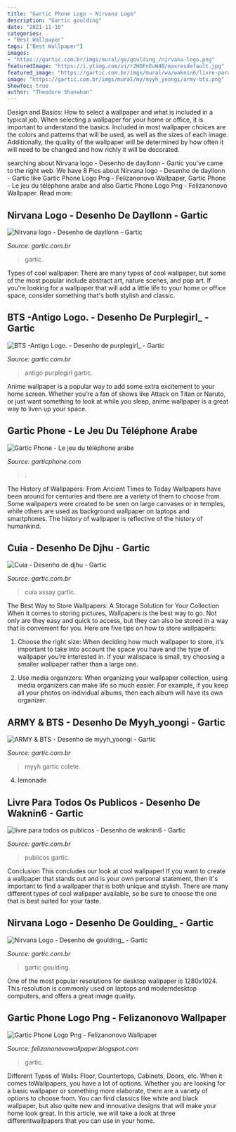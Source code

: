 ```yaml
---
title: "Gartic Phone Logo ~ Nirvana Logo"
description: "Gartic goulding"
date: "2021-11-10"
categories:
- "Best Wallpaper"
tags: ["Best Wallpaper"]
images:
- "https://gartic.com.br/imgs/mural/go/goulding_/nirvana-logo.png"
featuredImage: "https://i.ytimg.com/vi/r2HDFnEuW48/maxresdefault.jpg"
featured_image: "https://gartic.com.br/imgs/mural/wa/waknin6/livre-para-todos-os-publicos.png"
image: "https://gartic.com.br/imgs/mural/my/myyh_yoongi/army-bts.png"
ShowToc: true
author: "Theodore Shanahan"
---
```



Design and Basics: How to select a wallpaper and what is included in a typical job.
When selecting a wallpaper for your home or office, it is important to understand the basics. Included in most wallpaper choices are the colors and patterns that will be used, as well as the sizes of each image. Additionally, the quality of the wallpaper will be determined by how often it will need to be changed and how richly it will be decorated.

	

		
searching about Nirvana logo - Desenho de dayllonn - Gartic you've came to the right web. We have 8 Pics about Nirvana logo - Desenho de dayllonn - Gartic like Gartic Phone Logo Png - Felizanonovo Wallpaper, Gartic Phone - Le jeu du téléphone arabe and also Gartic Phone Logo Png - Felizanonovo Wallpaper. Read more:
		
    
## Nirvana Logo - Desenho De Dayllonn - Gartic

<img loading=lazy src="https://gartic.com.br/imgs/mural/da/dayllonn/nirvana-logo.png" onerror="this.onerror=null;this.src='https://tse4.mm.bing.net/th?id=OIP.04A2WtbcZyZpkVoK-w6WvAHaGG&amp;pid=15.1';" alt="Nirvana logo - Desenho de dayllonn - Gartic">

_Source: gartic.com.br_

>gartic. 

	

Types of cool wallpaper:
There are many types of cool wallpaper, but some of the most popular include abstract art, nature scenes, and pop art. If you're looking for a wallpaper that will add a little life to your home or office space, consider something that's both stylish and classic.

    
## BTS -Antigo Logo. - Desenho De Purplegirl_ - Gartic

<img loading=lazy src="https://gartic.com.br/imgs/mural/pu/purplegirl_/bts-antigo-logo.png" onerror="this.onerror=null;this.src='https://tse3.mm.bing.net/th?id=OIP.JXRSYBpVMp_MP4_7TnsEagHaGG&amp;pid=15.1';" alt="BTS -Antigo Logo. - Desenho de purplegirl_ - Gartic">

_Source: gartic.com.br_

>antigo purplegirl gartic. 

	

Anime wallpaper is a popular way to add some extra excitement to your home screen. Whether you’re a fan of shows like Attack on Titan or Naruto, or just want something to look at while you sleep, anime wallpaper is a great way to liven up your space.

    
## Gartic Phone - Le Jeu Du Téléphone Arabe

<img loading=lazy src="https://garticphone.com/download/background.png" onerror="this.onerror=null;this.src='https://tse4.mm.bing.net/th?id=OIP.qXwjQ7JZVfiboupLg3YqRgAAAA&amp;pid=15.1';" alt="Gartic Phone - Le jeu du téléphone arabe">

_Source: garticphone.com_

>. 

	

The History of Wallpapers: From Ancient Times to Today
Wallpapers have been around for centuries and there are a variety of them to choose from. Some wallpapers were created to be seen on large canvases or in temples, while others are used as background wallpaper on laptops and smartphones. The history of wallpaper is reflective of the history of humankind.

    
## Cuia - Desenho De Djhu - Gartic

<img loading=lazy src="https://gartic.com.br/imgs/mural/dj/djhu/cuia.png" onerror="this.onerror=null;this.src='https://tse2.mm.bing.net/th?id=OIP.Br6DvvLaG7Qxs5ZQeX646AHaEa&amp;pid=15.1';" alt="Cuia - Desenho de djhu - Gartic">

_Source: gartic.com.br_

>cuia assay gartic. 

	

The Best Way to Store Wallpapers: A Storage Solution for Your Collection
When it comes to storing pictures, Wallpapers is the best way to go. Not only are they easy and quick to access, but they can also be stored in a way that is convenient for you. Here are five tips on how to store wallpapers:
1) Choose the right size: When deciding how much wallpaper to store, it’s important to take into account the space you have and the type of wallpaper you’re interested in. If your wallspace is small, try choosing a smaller wallpaper rather than a large one.

2) Use media organizers: When organizing your wallpaper collection, using media organizers can make life so much easier. For example, if you keep all your photos on individual albums, then each album will have its own organizer.

    
## ARMY &amp; BTS - Desenho De Myyh_yoongi - Gartic

<img loading=lazy src="https://gartic.com.br/imgs/mural/my/myyh_yoongi/army-bts.png" onerror="this.onerror=null;this.src='https://tse1.mm.bing.net/th?id=OIP.ksYYtAFgdSL7Ie1vyEggNwHaGG&amp;pid=15.1';" alt="ARMY &amp; BTS - Desenho de myyh_yoongi - Gartic">

_Source: gartic.com.br_

>myyh gartic colete. 

	

4. lemonade 

    
## Livre Para Todos Os Publicos - Desenho De Waknin6 - Gartic

<img loading=lazy src="https://gartic.com.br/imgs/mural/wa/waknin6/livre-para-todos-os-publicos.png" onerror="this.onerror=null;this.src='https://tse1.mm.bing.net/th?id=OIP.dRM_-I-KLkg2ICz1tCz-nwHaGG&amp;pid=15.1';" alt="livre para todos os publicos - Desenho de waknin6 - Gartic">

_Source: gartic.com.br_

>publicos gartic. 

	

Conclusion
This concludes our look at cool wallpaper! If you want to create a wallpaper that stands out and is your own personal statement, then it's important to find a wallpaper that is both unique and stylish. There are many different types of cool wallpaper available, so be sure to choose the one that is best suited for your taste.

    
## Nirvana Logo - Desenho De Goulding_ - Gartic

<img loading=lazy src="https://gartic.com.br/imgs/mural/go/goulding_/nirvana-logo.png" onerror="this.onerror=null;this.src='https://tse3.mm.bing.net/th?id=OIP.HruHbkIWEyzw-CDrbbrxCQHaGG&amp;pid=15.1';" alt="Nirvana Logo - Desenho de goulding_ - Gartic">

_Source: gartic.com.br_

>gartic goulding. 

	

One of the most popular resolutions for desktop wallpaper is 1280x1024. This resolution is commonly used on laptops and moderndesktop computers, and offers a great image quality.

    
## Gartic Phone Logo Png - Felizanonovo Wallpaper

<img loading=lazy src="https://i.ytimg.com/vi/r2HDFnEuW48/maxresdefault.jpg" onerror="this.onerror=null;this.src='https://tse1.mm.bing.net/th?id=OIP.dXxWPONic2tmjLQUbJzFrwHaEK&amp;pid=15.1';" alt="Gartic Phone Logo Png - Felizanonovo Wallpaper">

_Source: felizanonovowallpaper.blogspot.com_

>gartic. 

	

Different Types of Walls: Floor, Countertops, Cabinets, Doors, etc.
When it comes toWallpapers, you have a lot of options. Whether you are looking for a basic wallpaper or something more elaborate, there are a variety of options to choose from. You can find classics like white and black wallpaper, but also quite new and innovative designs that will make your home look great. In this article, we will take a look at three differentwallpapers that you can use in your home.

